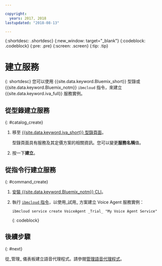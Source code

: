 ```yaml
---

copyright:
  years: 2017, 2018
lastupdated: "2018-08-13"

---
```


{:shortdesc: .shortdesc}
{:new_window: target="_blank"}
{:codeblock: .codeblock}
{:pre: .pre}
{:screen: .screen}
{:tip: .tip}


# 建立服務

{: shortdesc}
您可以使用 {{site.data.keyword.Bluemix_short}} 型錄或 {{site.data.keyword.Bluemix_notm}} `ibmcloud` 指令，來建立 {{site.data.keyword.iva_full}} 服務實例。

## 從型錄建立服務
{: #catalog_create}

1. 移至 [{{site.data.keyword.iva_short}} 型錄頁面](https://console.bluemix.net/catalog/services/voice-agent-with-watson)。

   型錄頁面具有服務及其定價方案的相關資訊。您可以變更**服務名稱**值。

2. 按一下**建立**。

## 從指令行建立服務
{: #command_create}

1. [安裝 {{site.data.keyword.Bluemix_notm}} CLI](../../cli/index.html#overview)。

2. 執行 [`ibmcloud` 指令](../../cli/idt/commands.html#idt-cli)，以使用_試用_ 方案建立 Voice Agent 服務實例：

   ```
   ibmcloud service create VoiceAgent _Trial_ "My Voice Agent Service"
   ```
   {: codeblock}

## 後續步驟
{: #next}

從_管理_ 儀表板建立語音代理程式。請參閱[管理語音代理程式](managing.html)。
